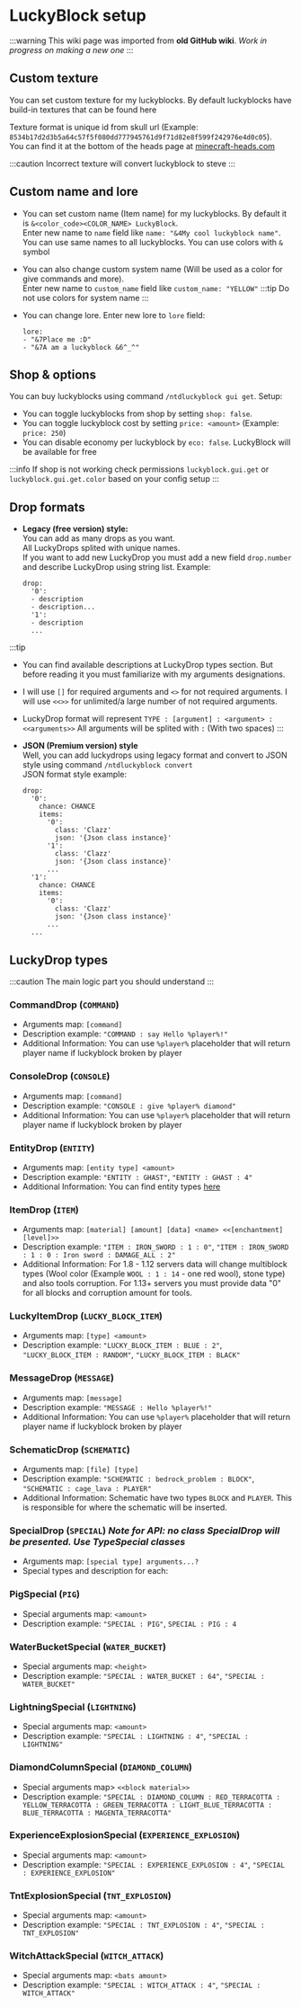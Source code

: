 # LuckyBlock setup

:::warning
This wiki page was imported from **old GitHub wiki**. *Work in progress on making a new one*
:::

## Custom texture

You can set custom texture for my luckyblocks. By default luckyblocks have build-in textures that can be found here

Texture format is unique id from skull url (Example: `8534b17d2d3b5a64c57f5f080dd777945761d9f71d82e8f599f242976e4d0c05`).  
You can find it at the bottom of the heads page at [minecraft-heads.com](https://minecraft-heads.com)

:::caution
Incorrect texture will convert luckyblock to steve
:::

## Custom name and lore

- You can set custom name (Item name) for my luckyblocks. By default it is `&<color_code><COLOR_NAME> LuckyBlock`.   
Enter new name to `name` field like `name: "&4My cool luckyblock name"`. You can use same names to all luckyblocks. You can use colors with `&` symbol

- You can also change custom system name (Will be used as a color for give commands and more).  
Enter new name to `custom_name` field like `custom_name: "YELLOW"`
:::tip
Do not use colors for system name
:::

- You can change lore. Enter new lore to `lore` field:
  ```
  lore:
  - "&7Place me :D"
  - "&7A am a luckyblock &6^_^"
  ```

## Shop & options

You can buy luckyblocks using command `/ntdluckyblock gui get`. Setup:  
- You can toggle luckyblocks from shop by setting `shop: false`.  
- You can toggle luckyblock cost by setting `price: <amount>` (Example: `price: 250`)  
- You can disable economy per luckyblock by `eco: false`. LuckyBlock will be available for free  

:::info
If shop is not working check permissions `luckyblock.gui.get` or `luckyblock.gui.get.color` based on your config setup
:::

## Drop formats

- **Legacy (free version) style:**  
You can add as many drops as you want.  
All LuckyDrops splited with unique names.  
If you want to add new LuckyDrop you must add a new field `drop.number` and describe LuckyDrop using string list. Example:
  ```$xslt
  drop:
    '0':
    - description
    - description...
    '1':
    - description
    ...
  ```
:::tip
  - You can find available descriptions at LuckyDrop types section. But before reading it you must familiarize with my arguments designations.  
  - I will use `[]` for required arguments and `<>` for not required arguments. I will use `<<>>` for unlimited/a large number of not required arguments.  
  - LuckyDrop format will represent `TYPE : [argument] : <argument> : <<arguments>>` All arguments will be splited with `:` (With two spaces)
:::

- **JSON (Premium version) style**  
Well, you can add luckydrops using legacy format and convert to JSON style using command `/ntdluckyblock convert`  
JSON format style example:
  ```$xslt
  drop:
    '0':
      chance: CHANCE
      items:
        '0':
          class: 'Clazz'
          json: '{Json class instance}'
        '1':
          class: 'Clazz'
          json: '{Json class instance}'
        ...
    '1':
      chance: CHANCE
      items:
        '0':
          class: 'Clazz'
          json: '{Json class instance}'
        ...
    ...
  ```

## LuckyDrop types

:::caution
The main logic part you should understand
:::

### CommandDrop (`COMMAND`)
- Arguments map: `[command]`
- Description example: `"COMMAND : say Hello %player%!"`
- Additional Information: You can use `%player%` placeholder that will return player name if luckyblock broken by player
### ConsoleDrop (`CONSOLE`)
- Arguments map: `[command]`
- Description example: `"CONSOLE : give %player% diamond"`
- Additional Information: You can use `%player%` placeholder that will return player name if luckyblock broken by player
### EntityDrop (`ENTITY`)
- Arguments map: `[entity type] <amount>`
- Description example: `"ENTITY : GHAST"`, `"ENTITY : GHAST : 4"`
- Additional Information: You can find entity types [here](https://hub.spigotmc.org/javadocs/bukkit/org/bukkit/entity/EntityType.html)
### ItemDrop (`ITEM`)
- Arguments map: `[material] [amount] [data] <name> <<[enchantment] [level]>>`
- Description example: `"ITEM : IRON_SWORD : 1 : 0"`, `"ITEM : IRON_SWORD : 1 : 0 : Iron sword : DAMAGE_ALL : 2"`
- Additional Information: For 1.8 - 1.12 servers data will change multiblock types (Wool color (Example `WOOL : 1 : 14` - one red wool), stone type) and also tools corruption. For 1.13+ servers you must provide data "0" for all blocks and corruption amount for tools. 
### LuckyItemDrop (`LUCKY_BLOCK_ITEM`)
- Arguments map: `[type] <amount>`
- Description example: `"LUCKY_BLOCK_ITEM : BLUE : 2"`, `"LUCKY_BLOCK_ITEM : RANDOM"`, `"LUCKY_BLOCK_ITEM : BLACK"`
### MessageDrop (`MESSAGE`)
- Arguments map: `[message]`
- Description example: `"MESSAGE : Hello %player%!"`
- Additional Information: You can use `%player%` placeholder that will return player name if luckyblock broken by player
### SchematicDrop (`SCHEMATIC`)
- Arguments map: `[file] [type]`
- Description example: `"SCHEMATIC : bedrock_problem : BLOCK"`, `"SCHEMATIC : cage_lava : PLAYER"`
- Additional Information: Schematic have two types `BLOCK` and `PLAYER`. This is responsible for where the schematic will be inserted.
### SpecialDrop (`SPECIAL`) _Note for API: no class SpecialDrop will be presented. Use TypeSpecial classes_
- Arguments map: `[special type] arguments...?`
- Special types and description for each:
### PigSpecial (`PIG`)
- Special arguments map: `<amount>`
- Description example:  `"SPECIAL : PIG"`, `SPECIAL : PIG : 4`
### WaterBucketSpecial (`WATER_BUCKET`)
- Special arguments map: `<height>`
- Description example:  `"SPECIAL : WATER_BUCKET : 64"`, `"SPECIAL : WATER_BUCKET"`
### LightningSpecial (`LIGHTNING`)
- Special arguments map: `<amount>`
- Description example:  `"SPECIAL : LIGHTNING : 4"`, `"SPECIAL : LIGHTNING"`
### DiamondColumnSpecial (`DIAMOND_COLUMN`)
- Special arguments map> `<<block material>>`
- Description example: `"SPECIAL : DIAMOND_COLUMN : RED_TERRACOTTA : YELLOW_TERRACOTTA : GREEN_TERRACOTTA : LIGHT_BLUE_TERRACOTTA : BLUE_TERRACOTTA : MAGENTA_TERRACOTTA"`
### ExperienceExplosionSpecial (`EXPERIENCE_EXPLOSION`)
- Special arguments map: `<amount>`
- Description example:  `"SPECIAL : EXPERIENCE_EXPLOSION : 4"`, `"SPECIAL : EXPERIENCE_EXPLOSION"`
### TntExplosionSpecial (`TNT_EXPLOSION`)
- Special arguments map: `<amount>`
- Description example:  `"SPECIAL : TNT_EXPLOSION : 4"`, `"SPECIAL : TNT_EXPLOSION"`
### WitchAttackSpecial (`WITCH_ATTACK`)
- Special arguments map: `<bats amount>`
- Description example:  `"SPECIAL : WITCH_ATTACK : 4"`, `"SPECIAL : WITCH_ATTACK"`
